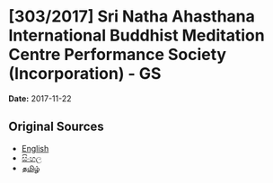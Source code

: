 # [303/2017] Sri Natha Ahasthana International Buddhist Meditation Centre Performance Society (Incorporation) - GS

**Date:** 2017-11-22

## Original Sources

- [English](https://documents.gov.lk/view/bills/2017/11/303-2017_E.pdf)
- [සිංහල](https://documents.gov.lk/view/bills/2017/11/303-2017_S.pdf)
- [தமிழ்](https://documents.gov.lk/view/bills/2017/11/303-2017_T.pdf)
